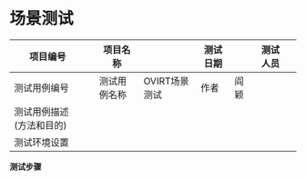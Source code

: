 # 场景测试

|项目编号||项目名称||测试日期||测试人员||
|---|---|---|---|---|---|---|---|
|测试用例编号||测试用例名称|OVIRT场景测试|作者|阎颖|||
|测试用例描述(方法和目的)||||||||
|测试环境设置|||||||||

**测试步骤**

